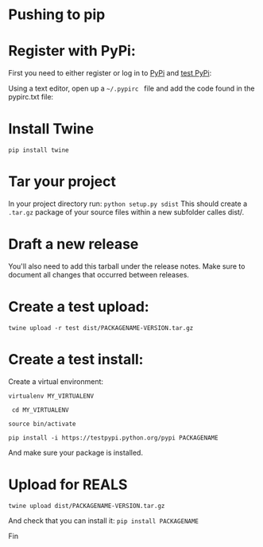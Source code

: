 
# Pushing to pip

# Register with PyPi:

First you need to either register or log in to [PyPi](https://pypi.org/) and [test PyPi](https://test.pypi.org/):

Using a text editor, open up a `~/.pypirc ` file and add the code found in the pypirc.txt file:


# Install Twine
`pip install twine`

# Tar your project
In your project directory run:
`python setup.py sdist`
This should create a `.tar.gz` package of your source files within a new subfolder calles dist/.

# Draft a new release
You'll also need to add this tarball under the release notes.
Make sure to document all changes that occurred between releases.

# Create a test upload:
`twine upload -r test dist/PACKAGENAME-VERSION.tar.gz`

# Create a test install:
Create a virtual environment:

`virtualenv MY_VIRTUALENV`

` cd MY_VIRTUALENV`

`source bin/activate`

`pip install -i https://testpypi.python.org/pypi PACKAGENAME`

And make sure your package is installed.

# Upload for REALS
`twine upload dist/PACKAGENAME-VERSION.tar.gz`

And check that you can install it:
`pip install PACKAGENAME`

Fin
